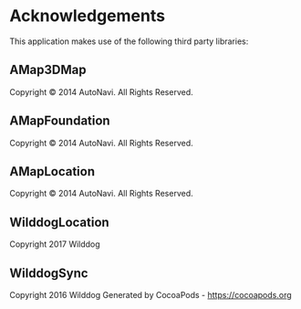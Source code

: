 # Acknowledgements
This application makes use of the following third party libraries:

## AMap3DMap

Copyright © 2014 AutoNavi. All Rights Reserved.


## AMapFoundation

Copyright © 2014 AutoNavi. All Rights Reserved.


## AMapLocation

Copyright © 2014 AutoNavi. All Rights Reserved.


## WilddogLocation

Copyright 2017 Wilddog

## WilddogSync

Copyright 2016 Wilddog
Generated by CocoaPods - https://cocoapods.org
